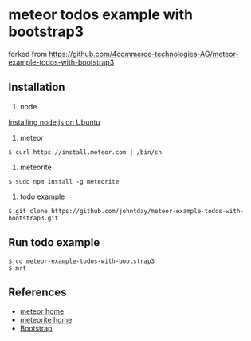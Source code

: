 # meteor todos example with bootstrap3

forked from https://github.com/4commerce-technologies-AG/meteor-example-todos-with-bootstrap3

## Installation

1. node

[Installing node.js on Ubuntu](http://lucidservices.com/2013/09/17/install-node-on-ubuntu/)

1. meteor

```
$ curl https://install.meteor.com | /bin/sh
```

1. meteorite

```
$ sudo npm install -g meteorite
```

1. todo example

```
$ git clone https://github.com/johntday/meteor-example-todos-with-bootstrap3.git
``` 

## Run todo example

```
$ cd meteor-example-todos-with-bootstrap3
$ mrt
```

## References

* [meteor home](http://www.meteor.com)
* [meteorite home](http://oortcloud.github.io/meteorite)
* [Bootstrap](http://getbootstrap.com)

